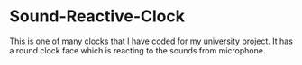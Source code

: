# Sound-Reactive-Clock
This is one of many clocks that I have coded for my university project. It has a round clock face which is reacting to the sounds from microphone.
